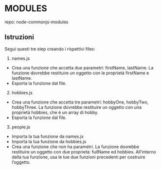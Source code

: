 MODULES
===
repo: node-commonjs-modules
## Istruzioni
Segui questi tre step creando i rispettivi files:

1. names.js
- Crea una funzione che accetta due parametri: firstName, lastName. La funzione dovrebbe restituire un oggetto con le proprietà firstName e lastName.
-  Esporta la funzione dal file.

2. hobbies.js
- Crea una funzione che accetta tre parametri: hobbyOne, hobbyTwo, hobbyThree. La funzione dovrebbe restituire un oggetto con una proprietà hobbies, che è un array di hobby.
- Esporta la funzione dal file.

3. people.js
- Importa la tua funzione da names.js
- Importa la tua funzione da hobbies.js
- Crea una funzione che non ha parametri. La funzione dovrebbe restituire un oggetto con due proprietà: fullName ed hobbies. All’interno della tua funzione, usa le tue due funzioni precedenti per costruire l’oggetto.